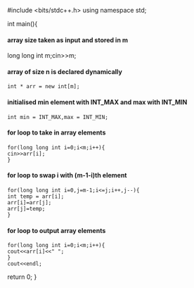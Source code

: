 #include <bits/stdc++.h>
using namespace std;

int main(){

#### array size taken as input and stored in m

long long int m;cin>>m;

#### array of size n is declared dynamically

    int * arr = new int[m];

#### initialised min element with INT_MAX and max with INT_MIN

    int min = INT_MAX,max = INT_MIN;

#### for loop to take in array elements  

    for(long long int i=0;i<m;i++){
    cin>>arr[i];
    }

#### for loop to swap i with (m-1-i)th element

    for(long long int i=0,j=m-1;i<=j;i++,j--){
    int temp = arr[i];
    arr[i]=arr[j];
    arr[j]=temp;
    }

#### for loop to output array elements

    for(long long int i=0;i<m;i++){
    cout<<arr[i]<<" ";
    }
    cout<<endl;

return 0;
}
